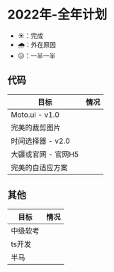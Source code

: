 # 2022年-全年计划

+ ☀️：完成
+ 🌧️：外在原因 
+ 😐：一半一半


## 代码

目标 | 情况 
---  | --- 
Moto.ui - v1.0 | 
完美的裁剪图片 |
时间选择器 - v2.0 | 
大疆或官网 - 官网H5 | 
完美的自适应方案 | 

## 其他

目标 | 情况
--- | ---
中级软考 | 
ts开发 | 
半马 | 

